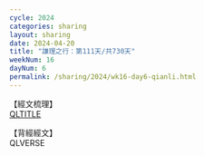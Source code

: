 ```yaml
---
cycle: 2024
categories: sharing
layout: sharing
date: 2024-04-20
title: "謙理之行：第111天/共730天"
weekNum: 16
dayNum: 6
permalink: /sharing/2024/wk16-day6-qianli.html
---
```

【經文梳理】  
[QLTITLE](QLLINK)

【背經經文】  
QLVERSE

